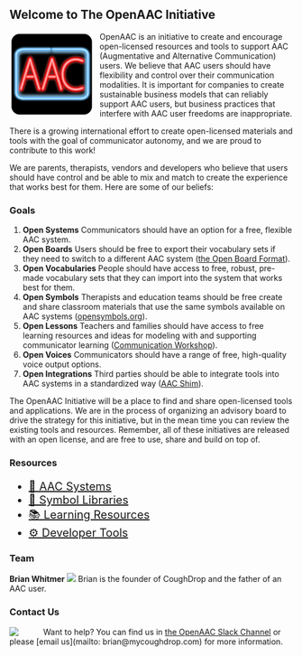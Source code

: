 ## Welcome to The OpenAAC Initiative

<img src='openaac.svg' style='height: 150px; float: left; margin: 0 10px 10px 0;'/> 
OpenAAC is an initiative to create and encourage open-licensed
resources and tools to support AAC (Augmentative and Alternative
Communication) users. We believe that AAC users should have 
flexibility and control over their communication modalities.
It is important for companies to create sustainable business
models that can reliably support AAC users, but business 
practices that interfere with AAC user freedoms are inappropriate.

There is a growing international effort to create open-licensed
materials and tools with the goal of communicator autonomy, and
we are proud to contribute to this work!

We are parents, therapists, vendors and developers who believe
that users should have control and be able to mix and match to create the experience that works best for them. Here are some of our beliefs:

### Goals
1. __Open Systems__ Communicators should have an option for a free, flexible AAC system.
2. __Open Boards__ Users should be free to export their vocabulary sets if they need to switch to a different AAC system ([the Open Board Format](https://openboardformat.org)). 
3. __Open Vocabularies__ People should have access to free, robust, pre-made vocabulary sets that they can import into the system that works best for them.
4. __Open Symbols__ Therapists and education teams should be free create and share classroom materials that use the same symbols available on AAC systems ([opensymbols.org](https://www.opensymbols.org)).
5. __Open Lessons__ Teachers and families should have access to free learning resources and ideas for modeling with and supporting communicator learning ([Communication Workshop](https://workshop.openaac.org)).
6. __Open Voices__ Communicators should have a range of free, high-quality voice output options.
7. __Open Integrations__ Third parties should be able to integrate tools into AAC systems in a standardized way ([AAC Shim](https://tools.openaac.org)).

The OpenAAC Initiative will be a place to find and share open-licensed tools and applications. We are in the process of organizing an advisory board to drive the strategy for this initiative, but in the mean time you can review the existing tools and resources. Remember, all of these initiatives are released with an open license, and are free to use, share and build on top of.

### Resources

<div style='font-size: 20px;'>
  <ul>
    <li><a href="aac.html">📱 AAC Systems</a></li>
    <li><a href="symbols.html">📸 Symbol Libraries</a></li>
    <li><a href="learning.html">📚 Learning Resources</a></li>
    <li><a href="developers.html">⚙️ Developer Tools</a></li>
  </ul>
</div>

### Team

<div id="team">
  <div class='team_member'>
    <strong>Brian Whitmer</strong>
    <img src="http://m3.goeshow.com/atia/orlando/2018/profile.cfm?profile_name=download&xtemplate&image=e:\docs\_clientuploads\BA9169FE-6282-47F9-B765-CBA15651FB5B\survey\beccadad_1.jpg"/>
    Brian is the founder of CoughDrop and the father of an AAC user.
  </div>
</div>

### Contact Us
<img src="https://cdn.worldvectorlogo.com/logos/slack-1.svg" style='float: left; width: 50px; padding-right: 10px;' />
Want to help? You can find us in
<a href="https://join.slack.com/t/openaac/shared_invite/enQtNTQwNDgwODYyNjU5LWE2ODZlMWEyNmIyMWIwMzYyNzIyZmNlZWM2MDc4YzEwNWNmNWZlYTViYzBmMjZiNjcwNDkyZjRkNzUzNzg0OTA">the OpenAAC Slack Channel</a> or 
please [email us](mailto: brian@mycoughdrop.com) for more information.

